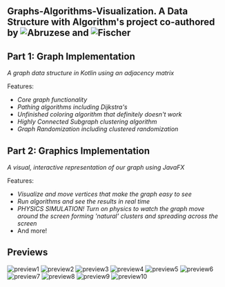 Graphs-Algorithms-Visualization. A Data Structure with Algorithm's project co-authored by ![Abruzese](https://github.com/labruzese) and ![Fischer](https://github.com/PaulTsemingFischer)
-
Part 1: Graph Implementation
-
_A graph data structure in Kotlin using an adjacency matrix_

Features:
- _Core graph functionality_
- _Pathing algorithms including Dijkstra's_
- _Unfinished coloring algorithm that definitely doesn't work_
- _Highly Connected Subgraph clustering algorithm_
- _Graph Randomization including clustered randomization_  

Part 2: Graphics Implementation
-
_A visual, interactive representation of our graph using JavaFX_

Features:
- _Visualize and move vertices that make the graph easy to see_
- _Run algorithms and see the results in real time_
- _PHYSICS SIMULATION! Turn on physics to watch the graph move around the screen forming 'natural' clusters and spreading across the screen_
- And more!


Previews
-
![preview1](https://github.com/PaulTsemingFischer/GraphPathing/assets/117677296/c2779937-f17f-4278-8755-19c180cab40e)
![preview2](https://github.com/PaulTsemingFischer/GraphPathing/assets/117677296/09c658fc-254b-417f-a295-eca0e171a25a)
![preview3](https://github.com/PaulTsemingFischer/GraphPathing/assets/117677296/6ccc15fb-44dd-431b-b7ff-2e3d1e36297b)
![preview4](https://github.com/PaulTsemingFischer/GraphPathing/assets/117677296/59610730-f6fa-4cf4-8f02-3771ba11594f)
![preview5](https://github.com/PaulTsemingFischer/GraphPathing/assets/117677296/a9d1cf3a-374d-4f1d-93f4-02d3eef6fd1d)
![preview6](https://github.com/PaulTsemingFischer/GraphPathing/assets/117677296/a2cdcd2a-647b-4b94-8bd6-25a33299525b)
![preview7](https://github.com/PaulTsemingFischer/GraphPathing/assets/117677296/fa739cbb-ad00-43b0-b49c-09506c1f6ec1)
![preview8](https://github.com/PaulTsemingFischer/GraphPathing/assets/117677296/6781f24e-779e-462f-93cf-20896bc08ab3)
![preview9](https://github.com/PaulTsemingFischer/GraphPathing/assets/117677296/9bfeda91-7b2e-493d-bd7c-e694b5dd2111)
![preview10](https://github.com/PaulTsemingFischer/GraphPathing/assets/117677296/3bdcdd79-76c1-4b5f-a11f-dab9ad6a9f36)
